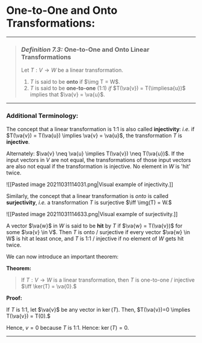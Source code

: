 # One-to-One and Onto Transformations:
***

> ### *Definition 7.3:* One-to-One and Onto Linear Transformations
> Let $T: V\to W$ be a linear transformation.
> 1. $T$ is said to be **onto** if $\img T = W$. 
> 2. $T$ is said to be **one-to-one** (1:1) *if* $T(\va{v}) = T(\impliesa{u})$ implies that $\va{v} = \va{u}$.
***

### Additional Terminology:
The concept that a linear transformation is 1:1 is also called **injectivity**:  *i.e.* if $T(\va{v}) = T(\va{u}) \implies \va{v} = \va{u}$, the transformation $T$ is **injective**. 

Alternately: $\va{v} \neq \va{u} \implies T(\va{v}) \neq T(\va{u})$. If the input vectors in $V$ are not equal, the transformations of those input vectors are also not equal if the transformation is injective. No element in $W$ is 'hit' twice. 

![[Pasted image 20211031114031.png|Visual example of injectivity.]]

Similarly, the concept that a linear transformation is *onto* is called **surjectivity**, *i.e.* a transformation $T$ is surjective $\iff \img(T) = W.$

![[Pasted image 20211031114633.png|Visual example of surjectivity.]]


A vector $\va{w}$ in $W$ is said to be **hit** by $T$ if $\va{w} = T(\va{v})$ for some $\va{v} \in V$. Then $T$ is onto / surjective if every vector $\va{w} \in W$ is hit at least once, and $T$ is 1:1 / injective if no element of $W$ gets hit twice.

We can now introduce an important theorem:


**Theorem:**

> If $T: V \to W$ is a linear transformation, then $T$ is one-to-one / injective $\iff \ker(T) = \va{0}.$

**Proof:** 

If $T$ is 1:1, let $\va{v}$ be any vector in $\ker(T).$ Then, $T(\va{v})=0 \implies T(\va{v}) = T(0).$ 

Hence, $v = 0$ because $T$ is 1:1. Hence: $\ker(T) = \qty{0}.$

***

